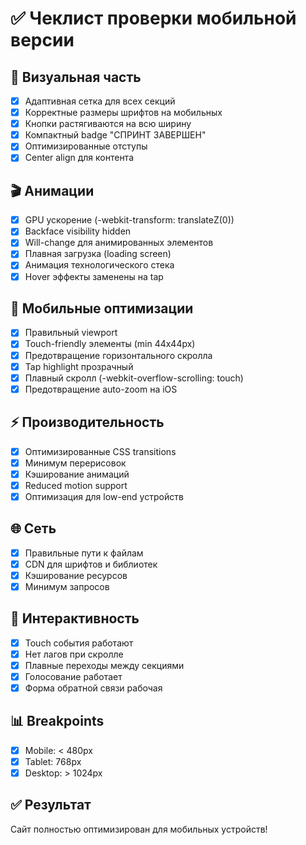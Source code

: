 # ✅ Чеклист проверки мобильной версии

## 🎨 Визуальная часть
- [x] Адаптивная сетка для всех секций
- [x] Корректные размеры шрифтов на мобильных
- [x] Кнопки растягиваются на всю ширину
- [x] Компактный badge "СПРИНТ ЗАВЕРШЕН"
- [x] Оптимизированные отступы
- [x] Center align для контента

## 🎬 Анимации
- [x] GPU ускорение (-webkit-transform: translateZ(0))
- [x] Backface visibility hidden
- [x] Will-change для анимированных элементов
- [x] Плавная загрузка (loading screen)
- [x] Анимация технологического стека
- [x] Hover эффекты заменены на tap

## 📱 Мобильные оптимизации
- [x] Правильный viewport
- [x] Touch-friendly элементы (min 44x44px)
- [x] Предотвращение горизонтального скролла
- [x] Tap highlight прозрачный
- [x] Плавный скролл (-webkit-overflow-scrolling: touch)
- [x] Предотвращение auto-zoom на iOS

## ⚡ Производительность
- [x] Оптимизированные CSS transitions
- [x] Минимум перерисовок
- [x] Кэширование анимаций
- [x] Reduced motion support
- [x] Оптимизация для low-end устройств

## 🌐 Сеть
- [x] Правильные пути к файлам
- [x] CDN для шрифтов и библиотек
- [x] Кэширование ресурсов
- [x] Минимум запросов

## 🎯 Интерактивность
- [x] Touch события работают
- [x] Нет лагов при скролле
- [x] Плавные переходы между секциями
- [x] Голосование работает
- [x] Форма обратной связи рабочая

## 📊 Breakpoints
- [x] Mobile: < 480px
- [x] Tablet: 768px
- [x] Desktop: > 1024px

## ✅ Результат
Сайт полностью оптимизирован для мобильных устройств!

